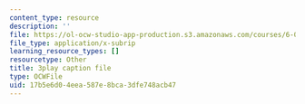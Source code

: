 ```yaml
---
content_type: resource
description: ''
file: https://ol-ocw-studio-app-production.s3.amazonaws.com/courses/6-01sc-introduction-to-electrical-engineering-and-computer-science-i-spring-2011/17b5e6d04eea587e8bca3dfe748acb47_FANl3evX0FQ.vtt
file_type: application/x-subrip
learning_resource_types: []
resourcetype: Other
title: 3play caption file
type: OCWFile
uid: 17b5e6d0-4eea-587e-8bca-3dfe748acb47
---
```

